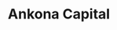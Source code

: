 ---
layout: firm_page
title: "Ankona Capital"
id: "ankona.com"
permalink: "/ankonacapitalankona.com/"
website: "https://www.ankona.com"
offices: "Newport Beach (United States)"
investment_stages: "Series A, Series B"
portfolio_companies: "Alleva, Bonusly, Canopy, Cordial, GoSite, Lawmatics, Orca AI, Order, Propel, Rivet, SOCi, VideoAmp"
portfolio_link: "https://www.ankona.com/portfolio"
investment_markets: "B2B Software"
founded_year: "2019"
description: "Ankona Capital invests in early-growth-stage B2B software companies generating $5 to $15M in recurring revenues. They provide more than just financial support, leveraging their experience in founding and scaling software companies to help their portfolio companies grow efficiently. They strategically invest $5 to $15M in minority investments and lead investment rounds."
linkedin: "https://www.linkedin.com/company/ankona"
twitter: ""
instagram: ""
team_page: "https://www.ankona.com/team"
investor_type: "Venture Capital"
crunchbase: "https://www.crunchbase.com/organization/ankona-capital-partners"
pitchbook: "https://pitchbook.com/profiles/investor/229908-88"

# SEO Optimization
meta_title: "Ankona Capital - VC Firm - projectstartups.com"
meta_description: "Ankona Capital, Ankona Capital invests in early-growth-stage B2B software companies generating $5 to $15M in recurring revenues. They provide more than just financial..."
meta_keywords: "Ankona Capital, B2B Software, VC firm, venture capital, startup investor, projectstartups.com"
canonical_url: "https://vc.projectstartups.com/ankonacapitalankona.com/"
---